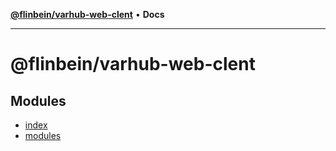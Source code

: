 [**@flinbein/varhub-web-clent**](README.md) • **Docs**

***

# @flinbein/varhub-web-clent

## Modules

- [index](index/README.md)
- [modules](modules/README.md)
